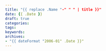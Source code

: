 ```yaml
---
title: "{{ replace .Name "-" " " | title }}"
date: {{ .Date }}
draft: true
categories:
tags:
keywords:
archives:
- "{{ dateFormat "2006-01" .Date }}"
---
```

